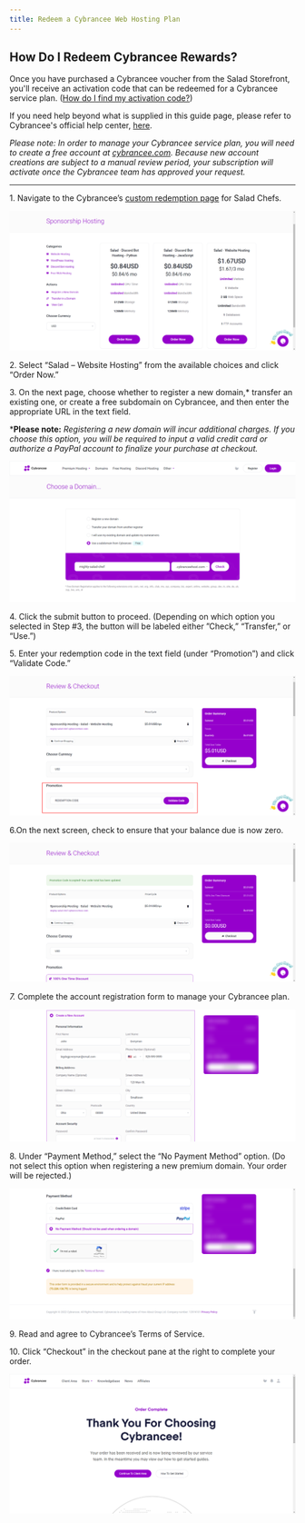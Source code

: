 ```yaml
---
title: Redeem a Cybrancee Web Hosting Plan
---
```


## **How Do I Redeem Cybrancee Rewards?**

Once you have purchased a Cybrancee voucher from the Salad Storefront, you'll receive an activation code that can be
redeemed for a Cybrancee service plan.
([How do I find my activation code?](/docs/Guides/Using-the-Salad-App/125-where-to-find-your-reward-redemption-code))

If you need help beyond what is supplied in this guide page, please refer to Cybrancee's official help center,
[here](https://cybrancee.com/learn/).

_Please note: In order to manage your Cybrancee service plan, you will need to create a free account at_
[_cybrancee.com_](https://cybrancee.com/)_. Because new account creations are subject to a manual review period, your
subscription will activate once the Cybrancee team has approved your request._

---

1\. Navigate to the Cybrancee’s
[custom redemption page](https://cybrancee.com/client/index.php?rp=%2Fstore%2Fsponsorship-hosting) for Salad Chefs.

![](./content/images/Rewards/Redeeming-your-Rewards/Cybrancee-Web-Hosting-1.png)

2. Select “Salad – Website Hosting” from the available choices and click “Order Now.”

3. On the next page, choose whether to register a new domain,\* transfer an existing one, or create a free subdomain on
Cybrancee, and then enter the appropriate URL in the text field.

\***Please note:** _Registering a new domain will incur additional charges. If you choose this option, you will be
required to input a valid credit card or authorize a PayPal account to finalize your purchase at checkout._

![](./content/images/Rewards/Redeeming-your-Rewards/Cybrancee-Web-Hosting-2.png)

4. Click the submit button to proceed. (Depending on which option you selected in Step #3, the button will be labeled
either ”Check,” “Transfer,” or “Use.”)

5. Enter your redemption code in the text field (under “Promotion”) and click “Validate Code.”

![](./content/images/Rewards/Redeeming-your-Rewards/Cybrancee-Web-Hosting-3.png)

6.On the next screen, check to ensure that your balance due is now zero.

![](./content/images/Rewards/Redeeming-your-Rewards/Cybrancee-Web-Hosting-4.png)

*7.* Complete the account registration form to manage your Cybrancee plan.

![](./content/images/Rewards/Redeeming-your-Rewards/Cybrancee-Web-Hosting-5.png)

8. Under “Payment Method,” select the “No Payment Method” option. (Do not select this option when registering a new
premium domain. Your order will be rejected.)

![](./content/images/Rewards/Redeeming-your-Rewards/Cybrancee-Web-Hosting-6.png)

9. Read and agree to Cybrancee’s Terms of Service.

10. Click “Checkout” in the checkout pane at the right to complete your order.

![](./content/images/Rewards/Redeeming-your-Rewards/Cybrancee-Web-Hosting-7.png)
